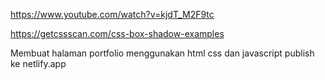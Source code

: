 

https://www.youtube.com/watch?v=kjdT_M2F9tc 

https://getcssscan.com/css-box-shadow-examples

Membuat halaman portfolio menggunakan html css dan javascript publish ke netlify.app

